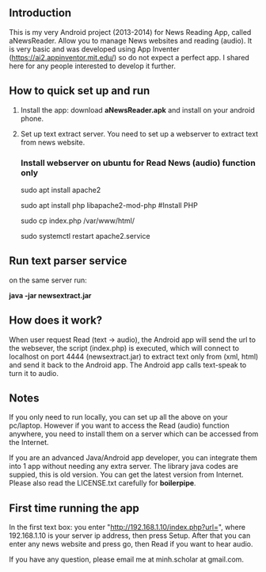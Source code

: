 ## Introduction
This is my very Android project (2013-2014) for News Reading App, called  aNewsReader.
Allow you to manage News websites and reading (audio). It is very basic and was
developed using App Inventer (https://ai2.appinventor.mit.edu/) so do not expect a perfect app. 
I shared here for any people interested to develop it further. 

## How to quick set up and run
1. Install the app: download **aNewsReader.apk** and install on your android phone.
2. Set up text extract server.
   You need to set up a webserver to extract text from news website.
   ### Install webserver on ubuntu for Read News (audio) function only
   sudo apt install apache2
   
   sudo apt install php libapache2-mod-php #Install PHP
   
   sudo cp index.php /var/www/html/
   
   sudo systemctl restart apache2.service
   
## Run text parser service
   on the same server run:
   
   **java -jar newsextract.jar**
   
   
  
## How does it work?
When user request Read (text -> audio), the Android app will send the url to the websever,
the script (index.php) is executed, which will connect to localhost on port 4444 
(newsextract.jar) to extract text only from (xml, html) and send it back to the Android app.
The Android app calls text-speak to turn it to audio.


## Notes

  If you only need to run locally, you can set up all the above on your pc/laptop. 
  However if you want to access the Read (audio) function anywhere, you need to install them 
  on a server which can be accessed from the Internet.

  If you are an advanced Java/Android app developer, you can integrate them into 1 app without 
  needing any extra server. The library java codes are suppied, this is old version. 
  You can get the latest version from Internet. Please also read the LICENSE.txt carefully for 
  **boilerpipe**.
   
   
## First time running the app
   In the first text box: you enter "http://192.168.1.10/index.php?url=", 
   where 192.168.1.10 is your server ip address, then press Setup.
   After that you can enter any news website and press go, then Read if you want to hear audio.

If you have any question, please email me at minh.scholar at gmail.com.
